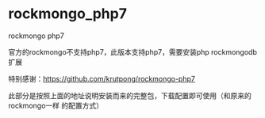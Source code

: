 # rockmongo_php7
rockmongo php7

官方的rockmongo不支持php7，此版本支持php7，需要安装php rockmongodb扩展


特别感谢：https://github.com/krutpong/rockmongo-php7


此部分是按照上面的地址说明安装而来的完整包，下载配置即可使用（和原来的rockmongo一样
的配置方式）